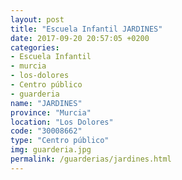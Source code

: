 ```yaml
---
layout: post
title: "Escuela Infantil JARDINES"
date: 2017-09-20 20:57:05 +0200
categories:
- Escuela Infantil
- murcia
- los-dolores
- Centro público
- guarderia
name: "JARDINES"
province: "Murcia"
location: "Los Dolores"
code: "30008662"
type: "Centro público"
img: guarderia.jpg
permalink: /guarderias/jardines.html
---
```

